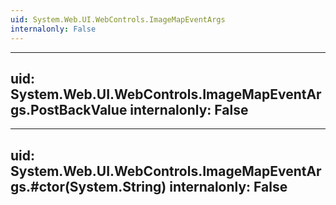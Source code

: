 ```yaml
---
uid: System.Web.UI.WebControls.ImageMapEventArgs
internalonly: False
---
```


---
uid: System.Web.UI.WebControls.ImageMapEventArgs.PostBackValue
internalonly: False
---

---
uid: System.Web.UI.WebControls.ImageMapEventArgs.#ctor(System.String)
internalonly: False
---
